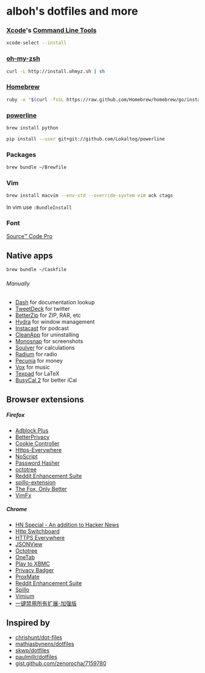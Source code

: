 alboh's dotfiles and more
=========================

### [Xcode](https://developer.apple.com/xcode/)'s [Command Line Tools](https://developer.apple.com/downloads/index.action)

``` bash
xcode-select --install
```

### [oh-my-zsh](http://ohmyz.sh/)
``` bash
curl -L http://install.ohmyz.sh | sh
``` 

### [Homebrew](http://brew.sh/)
``` bash
ruby -e "$(curl -fsSL https://raw.github.com/Homebrew/homebrew/go/install)"
``` 

### [powerline](https://powerline.readthedocs.org/en/latest/installation/osx.html)
``` bash
brew install python
``` 

``` bash
pip install --user git+git://github.com/Lokaltog/powerline
``` 

### Packages
``` bash
brew bundle ~/Brewfile
```

### Vim
``` bash
brew install macvim --env-std --override-system-vim ack ctags 
```

In vim use `:BundleInstall`

### Font

[Source™ Code Pro](https://store1.adobe.com/cfusion/store/html/index.cfm?event=displayFontPackage&code=1960)

## Native apps
``` bash
brew bundle ~/Caskfile
``` 
###### Manually

* [Dash](http://kapeli.com/) for documentation lookup
* [TweetDeck](https://itunes.apple.com/us/app/tweetdeck/id485812721?ls=1&mt=12) for twitter
* [BetterZip](https://itunes.apple.com/de/app/betterzip/id415086549?mt=12) for ZIP, RAR, etc
* [Hydra](http://mjolnir.io/) for window management
* [Instacast](http://vemedio.com/products/instacast-mac) for podcast
* [CleanApp](http://www.syniumsoftware.com/de/cleanapp/) for uninstalling
* [Monosnap](https://itunes.apple.com/de/app/monosnap/id540348655?mt=12) for screenshots
* [Soulver](https://itunes.apple.com/de/app/soulver/id413965349?mt=12) for calculations
* [Radium](https://itunes.apple.com/de/app/radium-perfect-internet-radio/id597611879?mt=12) for radio
* [Pecunia](http://www.pecuniabanking.de/index.php/downloads) for money
* [Vox](https://itunes.apple.com/de/app/vox/id461369673?mt=12) for music
* [Texpad](https://itunes.apple.com/de/app/texpad-latex-editor/id458866234?mt=12) for LaTeX
* [BusyCal 2](https://itunes.apple.com/de/app/busycal-2/id567245998?mt=12) for better iCal

## Browser extensions
##### Firefox

* [Adblock Plus](https://adblockplus.org/en/firefox) 
* [BetterPrivacy](nc.ddns.us/extensions.html) 
* [Cookie Controller](https://addons.mozilla.org/en-US/firefox/addon/cookie-controller/?src=api) 
* [Https-Everywhere](https://www.eff.org/https-everywhere) 
* [NoScript](http://noscript.net/) 
* [Password Hasher](https://addons.mozilla.org/de/firefox/addon/password-hasher/) 
* [octotree](https://github.com/buunguyen/octotree) 
* [Reddit Enhancement Suite](https://addons.mozilla.org/en-US/firefox/addon/reddit-enhancement-suite/?src=api) 
* [spillo-extension](https://github.com/albohlabs/spillo-firefox-extension) 
* [The Fox, Only Better](https://addons.mozilla.org/en-US/firefox/addon/the-fox-only-better/) 
* [VimFx](https://github.com/akhodakivskiy/VimFx) 

##### Chrome

* [HN Special - An addition to Hacker News](https://gabrielecirulli.github.io/hn-special/) 
* [Http Switchboard](https://github.com/gorhill/httpswitchboard) 
* [HTTPS Everywhere](https://www.eff.org/https-everywhere) 
* [JSONView](https://chrome.google.com/webstore/detail/jsonview/chklaanhfefbnpoihckbnefhakgolnmc) 
* [Octotree](https://github.com/buunguyen/octotree) 
* [OneTab](https://chrome.google.com/webstore/detail/onetab/chphlpgkkbolifaimnlloiipkdnihall) 
* [Play to XBMC](https://chrome.google.com/webstore/detail/play-to-xbmc/fncjhcjfnnooidlkijollckpakkebden) 
* [Privacy Badger](https://chrome.google.com/webstore/detail/privacy-badger/pkehgijcmpdhfbdbbnkijodmdjhbjlgp) 
* [ProxMate](http://proxmate.dave.cx/) 
* [Reddit Enhancement Suite](http://redditenhancementsuite.com/) 
* [Spillo](http://bananafishsoftware.com/products/spillo/) 
* [Vimium](https://chrome.google.com/webstore/detail/vimium/dbepggeogbaibhgnhhndojpepiihcmeb) 
* [一键禁用所有扩展-加强版](https://chrome.google.com/webstore/detail/%E4%B8%80%E9%94%AE%E7%A6%81%E7%94%A8%E6%89%80%E6%9C%89%E6%89%A9%E5%B1%95-%E5%8A%A0%E5%BC%BA%E7%89%88/ejhdjfmkegkpenillofhpmikail) 

## Inspired by 

- [chrishunt/dot-files](https://github.com/chrishunt/dot-files)
- [mathiasbynens/dotfiles](https://github.com/mathiasbynens/dotfiles)
- [skwp/dotfiles](https://github.com/skwp/dotfiles)
- [paulmillr/dotfiles](https://github.com/paulmillr/dotfiles)
- [gist.github.com/zenorocha/7159780](https://gist.github.com/zenorocha/7159780)
